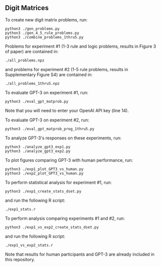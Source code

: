 ## Digit Matrices

To create new digit matrix problems, run:
```
python3 ./gen_problems.py
python3 ./gen_4_5_rule_problems.py
python3 ./combine_problems_1thru5.py
```
Problems for experiment #1 (1-3 rule and logic problems, results in Figure 3 of paper) are contained in:
```
./all_problems.npz
```
and problems for experiment #2 (1-5 rule problems, results in Supplementary Figure S4) are contained in:
```
./all_problems_1thru5.npz
```

To evaluate GPT-3 on experiment #1, run:
```
python3 ./eval_gpt_matprob.py
```
Note that you will need to enter your OpenAI API key (line 14).

To evaluate GPT-3 on experiment #2, run:
```
python3 ./eval_gpt_matprob_prog_1thru5.py
```
To analyze GPT-3's responses on these experiments, run:
```
python3 ./analyze_gpt3_exp1.py
python3 ./analyze_gpt3_exp2.py
```
To plot figures comparing GPT-3 with human performance, run:
```
python3 ./exp1_plot_GPT3_vs_human.py
python3 ./exp2_plot_GPT3_vs_human.py
```
To perform statistical analysis for experiment #1, run:
```
python3 ./exp1_create_stats_dset.py
```
and run the following R script:
```
./exp1_stats.r
```
To perform analysis comparing experiments #1 and #2, run:
```
python3 ./exp1_vs_exp2_create_stats_dset.py
```
and run the following R script:
```
./exp1_vs_exp2_stats.r
```
Note that results for human participants and GPT-3 are already included in this repository.
